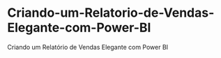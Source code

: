 # Criando-um-Relatorio-de-Vendas-Elegante-com-Power-BI
Criando um Relatório de Vendas Elegante com Power BI

